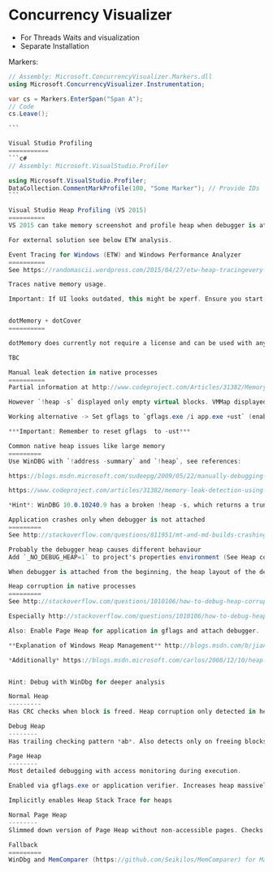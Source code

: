Concurrency Visualizer
===========
* For Threads Waits and visualization
* Separate Installation

Markers:

````c#
// Assembly: Microsoft.ConcurrencyVisualizer.Markers.dll
using Microsoft.ConcurrencyVisualizer.Instrumentation;

var cs = Markers.EnterSpan("Span A");
// Code 
cs.Leave();

```

Visual Studio Profiling
===========
```c#
// Assembly: Microsoft.VisualStudio.Profiler

using Microsoft.VisualStudio.Profiler;
DataCollection.CommentMarkProfile(100, "Some Marker"); // Provide IDs
```

Visual Studio Heap Profiling (VS 2015)
==========
VS 2015 can take memory screenshot and profile heap when debugger is attached using the diagnostic tools.

For external solution see below ETW analysis.

Event Tracing for Windows (ETW) and Windows Performance Analyzer
==========
See https://randomascii.wordpress.com/2015/04/27/etw-heap-tracingevery-allocation-recorded/

Traces native memory usage.

Important: If UI looks outdated, this might be xperf. Ensure you start `"C:\Program Files (x86)\Windows Kits\10\Windows Performance Toolkit\wpa.exe"` (both, xperf and WPA have the same "Windows Performance Analyzer" title)


dotMemory + dotCover
==========

dotMemory does currently not require a license and can be used with any R# version.

TBC

Manual leak detection in native processes
==========
Partial information at http://www.codeproject.com/Articles/31382/Memory-Leak-Detection-Using-Windbg

However `!heap -s` displayed only empty virtual blocks. VMMap displayed heaps with leaks but `!heap -stat –h ADDRESS` failed.

Working alternative -> Set gflags to `gflags.exe /i app.exe +ust` (enables user mode stack trace database) and use umdh.exe (http://stackoverflow.com/a/5255439/2416394) from WindDBG, dump stacks (mode 1) and let umdh create a diff (mode 2) which provide stack traces!

***Important: Remember to reset gflags  to -ust***

Common native heap issues like large memory
=========
Use WinDBG with `!address -summary` and `!heap`, see references:

https://blogs.msdn.microsoft.com/sudeepg/2009/05/22/manually-debugging-native-memory-leaks/

https://www.codeproject.com/articles/31382/memory-leak-detection-using-windbg

*Hint*: WinDBG 10.0.10240.9 has a broken !heap -s, which returns a truncated list, see [SO](http://stackoverflow.com/questions/40931572/why-does-heap-s-heap-not-work-the-way-intended) thread.

Application crashes only when debugger is not attached
=========
See http://stackoverflow.com/questions/811951/mt-and-md-builds-crashing-but-only-when-debugger-isnt-attached-how-to-debug and http://stackoverflow.com/questions/1060337/why-does-my-stl-code-run-so-slowly-when-i-have-the-debugger-ide-attached/1060929#1060929

Probably the debugger heap causes different behaviour
Add `_NO_DEBUG_HEAP=1` to project's properties environment (See Heap corruption for more)

When debugger is attached from the beginning, the heap layout of the debug heap is different. Debug heap introduces padding and heap extra space (see article below) in which checks do not occur. So with debug heap a previous crash (heap corruption in a heap header) might be now in padding of a heap which is not checked by the heap manager.

Heap corruption in native processes
=========
See http://stackoverflow.com/questions/1010106/how-to-debug-heap-corruption-errors

Especially http://stackoverflow.com/questions/1010106/how-to-debug-heap-corruption-errors AppVerifier with DebugDiag

Also: Enable Page Heap for application in gflags and attach debugger.

**Explanation of Windows Heap Management** http://blogs.msdn.com/b/jiangyue/archive/2010/03/16/windows-heap-overrun-monitoring.aspx

*Additionally* https://blogs.msdn.microsoft.com/carlos/2008/12/10/heap-corruption-a-case-study/ 


Hint: Debug with WinDbg for deeper analysis

Normal Heap
---------
Has CRC checks when block is freed. Heap corruption only detected in heap headers, not user data.

Debug Heap
--------
Has trailing checking pattern *ab*. Also detects only on freeing blocks but may detect corruption of user data (when in trailing checking pattern. Misses corruption of heap extra area. Debug Heap might hide a crash occuring with normal heap due to offsets in address space)

Page Heap
--------
Most detailed debugging with access monitoring during execution.

Enabled via gflags.exe or application verifier. Increases heap massively. Provides inaccessible areas where access to it causes an instant **access violation 0xc0000005!**. Those inaccessible address areas are displayed as **??**. Suffix area overrun still detected only on release (suffix area validation is done on release) and causes a *VERIFIER STOP corrupted suffix pattern* message .

Implicitly enables Heap Stack Trace for heaps

Normal Page Heap
--------
Slimmed down version of Page Heap without non-accessible pages. Checks executed only on freeing blocks

Fallback
=========
WinDbg and MemComparer (https://github.com/Seikilos/MemComparer) for Managed Leaks

